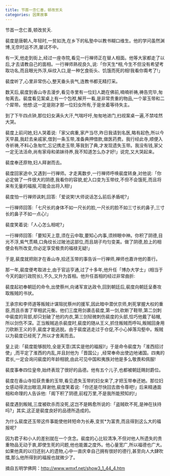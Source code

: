 ```yaml
---
title: 节首一念仁善，顿改贫夭
categories: 因果故事
---
```


	   
节首一念仁善,顿改贫夭.

裴度是唐朝人,年轻时,一贫如洗,在乡下的私塾中以教书糊口维生。他的学问虽然渊博,无奈时运不济,屡试不中。

有一天,他走到街上,经过一座寺院,看见一行禅师正在替人相面。他等大家都走了以后,才去请教自己的面相。一行禅师熟视良久,说:「你天生*相,今生不但没有希望考取功名,而且眼光外浮,纵纹入口,是一种乞食街头、饥饿而死的相!我看你甭考了!」

裴度听了,心里非常伤心,整天垂头丧气,连教书都无精打采。

数天后,裴度到香山寺去漫步,看见寺里有一位妇人跪在佛前,喃喃祈祷,祷告完毕,匆匆离去。裴度看见案桌上有一个包袱,解开一看,是非常贵重的物品,一个翠玉带和二个犀带。他想:这一定是刚才那一位妇女所有,于是坐着等待失主。

到了下午四点钟,那位妇女满头大汗,气喘吁吁,匆匆地进门,扫视案桌一遍,不禁哇然大哭。

裴度上前问她,妇人哭着说:「家父病重,家产当尽,昨日我请到名医,略有起色,所以今天早晨,我赶去亲戚家,借到一条玉带,准备典押借款,做医药费。我行经此寺,顺便入寺祈祷,不料心急匆忙,忘记携走玉带,等我到了典,才发现遗失玉带。我没有钱,家父一定无法活命,尚有家母和弟妹待养,我不知道怎么办才好!」说完,又大哭起来。

裴度奉还原物,妇人拜谢而去。

裴度回家途中,又遇到一行禅师。才走离数步,一行禅师呼唤裴度转身,对他说:「你必定做了一件很大的阴德,我看你的容貌,蛇入口变为玉带纹,不但不会饿死,而且将来有无量的福报,可能会出将入相!」

裴度怕一行禅师讽刺,回答:「爱说笑!大师说话怎么前后矛盾呢?」

一行禅师回答:「七尺长的身体不如一尺长的脸,一尺长的脸不如三寸长的鼻子,三寸长的鼻子不如一点心!」

裴度笑着说:「人心怎么相呢?」

一行禅师回答:「要知天上意,须在云中取,要知心内事,须辨眼中神。你积了阴德,目光不浮,紫气贯睛,口角纹长过陂池这部位,而且胡子均匀变美。做了阴德,脸上的相便会有所改变,你必定享受极贵的福禄无疑!」

于是,裴度就把刚才在香山寺,拾还玉带的事告诉一行禅师,禅师也嘉许他的善行。

那一年,裴度便考取进士,由于官运亨通,过了十多年,他升任「博办大学士」(相当于今天的副行政院长),不久,又升为首相。他升任首相的经过非常曲折:

裴度起初奉朝廷的命令,出使蔡州,向诸军宣达政令,回到朝廷后,裴度向朝廷呈奏攻取叛贼的书状。

王承宗和李师道等叛贼计谋阻扰蔡州的援军,因此暗中潜伏京师,刺死掌握大权的重臣,而且杀害了宰相武元衡。他们三度用剑袭击裴度,第一剑,砍断了鞋带,第二剑刺中裴度的背部,却只划破了他的内衣,第三剑轻微刺伤裴度的头部,恰巧他戴了毡帽,所以剑伤不深。正当叛贼追杀裴度时,裴度的随从王义,抓住叛贼而呼叫,叛贼回身用刀砍断王义的手,裴度才能逃脱。由于裴度逃走过于仓促,不小心掉落沟壑中。叛贼以为裴度已经死了,所以才舍离而去。

皇上说:「裴度能够脱险,全是天意(其实是他的福报)!」于是命令裴度为「淮西招讨使」,而平定了淮西的内乱,并且封他为「晋国公」,经常奉命出使边地诸国。四夷的君长,一定会询问裴度的年龄相貌,由此可见中国和夷族对他是多么敬畏和佩服!

裴度事奉四位皇帝,始终表现了很好的品德。他有五个儿子,也都被朝廷赐封爵位。

裴度在香山寺拾获贵重的玉带,看见遗失玉带的妇女来了,才把玉带奉还她。那位妇女感动得流出眼泪,拜谢他,裴度笑着说:「你还是尽快回去救令尊吧!」后来精通面相和命理的人告诉他:「阁下积了阴德,前程万里,不是我所能预知的!」

裴度遇到叛贼,三度被砍杀而没死,这岂不是韩愈所说的:「盗贼砍不死,是神在扶持吗?」其实,这正是裴度良好的品德所造成的。

为什么裴度还玉带这件事能使他转短命为长寿,变贫*为富贵,而且得到这么大的福报呢?

因为君子和小人的差别就在一个贪念。裴度的心比较清净,不但对他人所遗失的贵重物品无动于衷,即使生死的问题,他也能置之度外。他心量宽广,所以福德也广大。如果他真的以归还别人的遗物,心中一直庆幸自己拥有很好的德行,甚至向人大肆吹擂,那么他所得到的福报也就微少了。

摘自五明学佛网：http://www.wmxf.net/show3_1_44_4.htm
